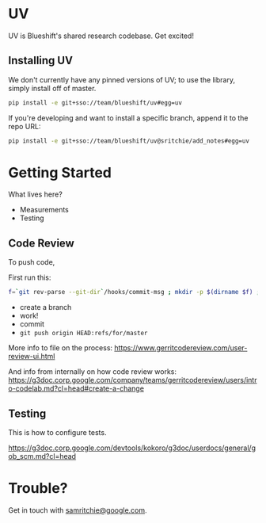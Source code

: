 # UV

UV is Blueshift's shared research codebase. Get excited!

## Installing UV

We don't currently have any pinned versions of UV; to use the library, simply
install off of master.

```bash
pip install -e git+sso://team/blueshift/uv#egg=uv
```

If you're developing and want to install a specific branch, append it to the repo URL:

```bash
pip install -e git+sso://team/blueshift/uv@sritchie/add_notes#egg=uv
```

# Getting Started

What lives here?

- Measurements
- Testing

## Code Review

To push code,

First run this:

```sh
f=`git rev-parse --git-dir`/hooks/commit-msg ; mkdir -p $(dirname $f) ; curl -Lo $f https://gerrit-review.googlesource.com/tools/hooks/commit-msg ; chmod +x $f
```

- create a branch
- work!
- commit
- `git push origin HEAD:refs/for/master`

More info to file on the process: https://www.gerritcodereview.com/user-review-ui.html

And info from internally on how code review works: https://g3doc.corp.google.com/company/teams/gerritcodereview/users/intro-codelab.md?cl=head#create-a-change

## Testing

This is how to configure tests.

https://g3doc.corp.google.com/devtools/kokoro/g3doc/userdocs/general/gob_scm.md?cl=head

# Trouble?

Get in touch with samritchie@google.com.
